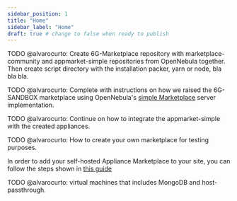 ```yaml
---
sidebar_position: 1
title: "Home"
sidebar_label: "Home"
draft: true # change to false when ready to publish
---
```


TODO @alvarocurto: Create 6G-Marketplace repository with marketplace-community and appmarket-simple repositories from OpenNebula together. Then create script directory with the installation packer, yarn or node, bla bla bla.

TODO @alvarocurto: Complete with instructions on how we raised the 6G-SANDBOX marketplace using OpenNebula's [simple Marketplace](https://github.com/OpenNebula/appmarket-simple) server implementation.

TODO @alvarocurto: Continue on how to integrate the appmarket-simple with the created appliances.

TODO @alvarocurto: How to create your own marketplace for testing purposes.

In order to add your self-hosted Appliance Marketplace to your site, you can follow the steps shown in [this guide](https://github.com/OpenNebula/marketplace-community/wiki/marketplace_start#how-to-add-the-community-marketplace-to-opennebula)

TODO @alvarocurto: virtual machines that includes MongoDB and host-passthrough.
